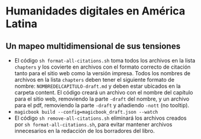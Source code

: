 # Humanidades digitales en América Latina
## Un mapeo multidimensional de sus tensiones

- El código `sh format-all-citations.sh` toma todos los archivos en la lista `chapters` y los covierte en archivos con el formato correcto de citación tanto para el sitio web como la versión impresa. Todos los nombres de archivos en la lista `chapters` deben tener el siguiente formato de nombre: `NOMBREDELCAPITULO-draft.md` y deben estar ubicados en la carpeta content. El código creará un archivo con el nombre del capítulo para el sitio web, removiendo la parte `-draft` del nombre, y un archivo para el pdf, removiendo la parte `-draft` y añadiendo `-nott` (no tooltip).
- `magicbook build --config=magicbook_draft.json --watch`
- El código `sh remove-all-citations.sh` eliminará los archivos creados por `sh format-all-citations.sh`, para evitar mantener archivos innecesarios en la redacción de los borradores del libro.